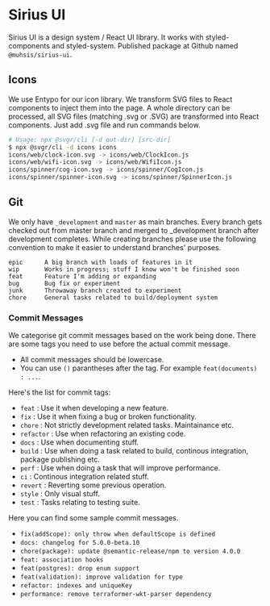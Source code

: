 # Sirius UI

Sirius UI is a design system / React UI library. It works with styled-components and styled-system. Published package at Github named `@muhsis/sirius-ui`.

## Icons

We use Entypo for our icon library. We transform SVG files to React components to
inject them into the page. A whole directory can be processed, all SVG files
(matching .svg or .SVG) are transformed into React components. Just add .svg file
and run commands below.

```bash
# Usage: npx @svgr/cli [-d out-dir] [src-dir]
$ npx @svgr/cli -d icons icons
icons/web/clock-icon.svg -> icons/web/ClockIcon.js
icons/web/wifi-icon.svg -> icons/web/WifiIcon.js
icons/spinner/cog-icon.svg -> icons/spinner/CogIcon.js
icons/spinner/spinner-icon.svg -> icons/spinner/SpinnerIcon.js
```

## Git

We only have `_development` and `master` as main branches. Every branch gets checked
out from master branch and merged to \_development branch after development completes.
While creating branches please use the following convention to make it easier to
understand branches' purposes.

```
epic      A big branch with loads of features in it
wip       Works in progress; stuff I know won't be finished soon
feat      Feature I'm adding or expanding
bug       Bug fix or experiment
junk      Throwaway branch created to experiment
chore     General tasks related to build/deployment system
```

### Commit Messages

We categorise git commit messages based on the work being done. There are some tags
you need to use before the actual commit message.

- All commit messages should be lowercase.
- You can use `()` parantheses after the tag. For example `feat(documents) : ...`.

Here's the list for commit tags:

- `feat` : Use it when developing a new feature.
- `fix` : Use it when fixing a bug or broken functionality.
- `chore` : Not strictly development related tasks. Maintainance etc.
- `refactor` : Use when refactoring an existing code.
- `docs` : Use when documenting stuff.
- `build` : Use when doing a task related to build, continous integration, package publishing etc.
- `perf` : Use when doing a task that will improve performance.
- `ci` : Continous integration related stuff.
- `revert` : Reverting some previous operation.
- `style` : Only visual stuff.
- `test` : Tasks relating to testing suite.

Here you can find some sample commit messages.

- `fix(addScope): only throw when defaultScope is defined`
- `docs: changelog for 5.0.0-beta.10`
- `chore(package): update @semantic-release/npm to version 4.0.0`
- `feat: association hooks`
- `feat(postgres): drop enum support`
- `feat(validation): improve validation for type`
- `refactor: indexes and uniqueKey`
- `performance: remove terraformer-wkt-parser dependency`
